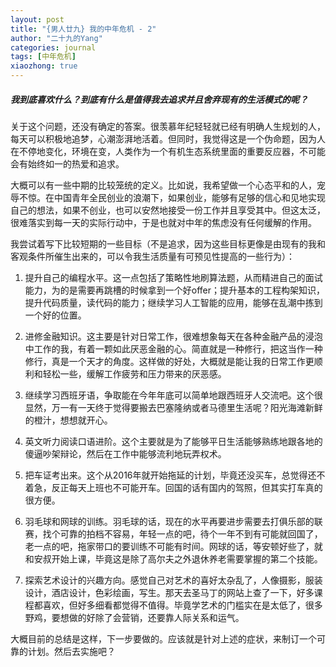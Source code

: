 ```yaml
---
layout: post
title: "{男人廿九} 我的中年危机 - 2"
author: "二十九的Yang"
categories: journal
tags: [中年危机]
xiaozhong: true
---
```


##### 我到底喜欢什么？到底有什么是值得我去追求并且舍弃现有的生活模式的呢？ 

关于这个问题，还没有确定的答案。很羡慕年纪轻轻就已经有明确人生规划的人，每天可以积极地追梦，心潮澎湃地活着。但同时，我觉得这是一个伪命题，因为人在不停地变化，环境在变，人类作为一个有机生态系统里面的重要反应器，不可能会有始终如一的热爱和追求。

大概可以有一些中期的比较笼统的定义。比如说，我希望做一个心态平和的人，宠辱不惊。在中国青年全民创业的浪潮下，如果创业，能够有足够的信心和见地实现自己的想法，如果不创业，也可以安然地接受一份工作并且享受其中。但这太泛，很难落实到每一天的实际行动中，于是也就对中年的焦虑没有任何缓解的作用。

我尝试着写下比较短期的一些目标（不是追求，因为这些目标更像是由现有的我和客观条件所催生出来的，可以令我生活质量有可预见性提高的一些行为）：

1. 提升自己的编程水平。这一点包括了策略性地刷算法题，从而精进自己的面试能力，为的是需要再跳槽的时候拿到一个好offer；提升基本的工程构架知识，提升代码质量，读代码的能力；继续学习人工智能的应用，能够在乱潮中拣到一个好的位置。

2. 进修金融知识。这主要是针对日常工作，很难想象每天在各种金融产品的浸泡中工作的我，有着一颗如此厌恶金融的心。简直就是一种修行，把这当作一种修行，真是一个天才的角度。这样做的好处，大概就是能让我的日常工作更顺利和轻松一些，缓解工作疲劳和压力带来的厌恶感。

3. 继续学习西班牙语，争取能在今年年底可以简单地跟西班牙人交流吧。这个很显然，万一有一天终于觉得要搬去巴塞隆纳或者马德里生活呢？阳光海滩新鲜的橙汁，想想就开心。

4. 英文听力阅读口语进阶。这个主要就是为了能够平日生活能够熟练地跟各地的傻逼吵架辩论，然后在工作中能够流利地玩弄权术。

5. 把车证考出来。这个从2016年就开始拖延的计划，毕竟还没买车，总觉得还不着急，反正每天上班也不可能开车。回国的话有国内的驾照，但其实打车真的很方便。

6. 羽毛球和网球的训练。羽毛球的话，现在的水平再要进步需要去打俱乐部的联赛，找个可靠的拍档不容易，年轻一点的吧，待个一年不到有可能就回国了，老一点的吧，拖家带口的要训练不可能有时间。网球的话，等安顿好些了，就和安叔开始上课，毕竟这是除了高尔夫之外退休养老需要掌握的第二个技能。

7. 探索艺术设计的兴趣方向。感觉自己对艺术的喜好太杂乱了，人像摄影，服装设计，酒店设计，色彩绘画，写生。那天去圣马丁的网站上查了一下，好多课程都喜欢，但好多细看都觉得不值得。毕竟学艺术的门槛实在是太低了，很多野鸡，要想做的好除了会营销，还要靠人际关系和运气。

大概目前的总结是这样，下一步要做的。应该就是针对上述的症状，来制订一个可靠的计划。然后去实施吧？
